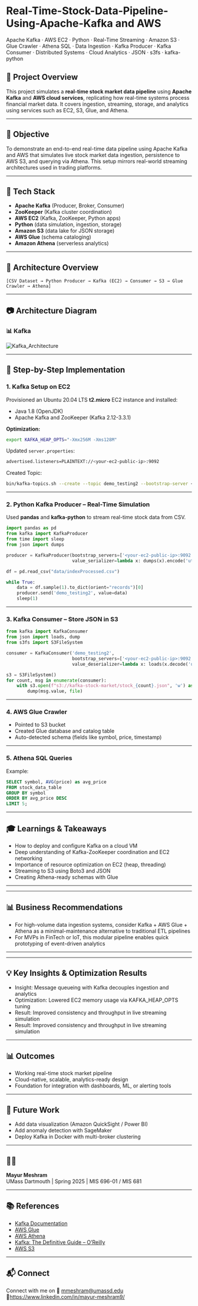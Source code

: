 # Real-Time-Stock-Data-Pipeline-Using-Apache-Kafka and AWS
Apache Kafka · AWS EC2 · Python · Real-Time Streaming · Amazon S3 · Glue Crawler · Athena SQL · Data Ingestion · Kafka Producer · Kafka Consumer · Distributed Systems · Cloud Analytics · JSON · s3fs · kafka-python

## 🌟 Project Overview
This project simulates a **real-time stock market data pipeline** using **Apache Kafka** and **AWS cloud services**, replicating how real-time systems process financial market data. It covers ingestion, streaming, storage, and analytics using services such as EC2, S3, Glue, and Athena.

---

## 🎯 Objective
To demonstrate an end-to-end real-time data pipeline using Apache Kafka and AWS that simulates live stock market data ingestion, persistence to AWS S3, and querying via Athena. This setup mirrors real-world streaming architectures used in trading platforms.

---

## 🔧 Tech Stack
- **Apache Kafka** (Producer, Broker, Consumer)
- **ZooKeeper** (Kafka cluster coordination)
- **AWS EC2** (Kafka, ZooKeeper, Python apps)
- **Python** (data simulation, ingestion, storage)
- **Amazon S3** (data lake for JSON storage)
- **AWS Glue** (schema cataloging)
- **Amazon Athena** (serverless analytics)

---

## 📐 Architecture Overview
```
[CSV Dataset → Python Producer → Kafka (EC2) → Consumer → S3 → Glue Crawler → Athena]
```

---

## 📷 Architecture Diagram 

### 📊 Kafka 
![Kafka_Architecture](Kafka_Architecture.jpg)

---

## 🔄 Step-by-Step Implementation

### 1. Kafka Setup on EC2
Provisioned an Ubuntu 20.04 LTS **t2.micro** EC2 instance and installed:
- Java 1.8 (OpenJDK)
- Apache Kafka and ZooKeeper (Kafka 2.12-3.3.1)

**Optimization:**
```bash
export KAFKA_HEAP_OPTS="-Xmx256M -Xms128M"
```
Updated `server.properties`:
```bash
advertised.listeners=PLAINTEXT://<your-ec2-public-ip>:9092
```

Created Topic:
```bash
bin/kafka-topics.sh --create --topic demo_testing2 --bootstrap-server <your-ec2-public-ip>:9092 --replication-factor 1 --partitions 1
```

---

### 2. Python Kafka Producer – Real-Time Simulation
Used **pandas** and **kafka-python** to stream real-time stock data from CSV.
```python
import pandas as pd
from kafka import KafkaProducer
from time import sleep
from json import dumps

producer = KafkaProducer(bootstrap_servers=['<your-ec2-public-ip>:9092'],
                         value_serializer=lambda x: dumps(x).encode('utf-8'))

df = pd.read_csv("data/indexProcessed.csv")

while True:
    data = df.sample(1).to_dict(orient="records")[0]
    producer.send('demo_testing2', value=data)
    sleep(1)
```

---

### 3. Kafka Consumer – Store JSON in S3
```python
from kafka import KafkaConsumer
from json import loads, dump
from s3fs import S3FileSystem

consumer = KafkaConsumer('demo_testing2',
                         bootstrap_servers=['<your-ec2-public-ip>:9092'],
                         value_deserializer=lambda x: loads(x.decode('utf-8')))

s3 = S3FileSystem()
for count, msg in enumerate(consumer):
    with s3.open(f"s3://kafka-stock-market/stock_{count}.json", 'w') as file:
        dump(msg.value, file)
```

---

### 4. AWS Glue Crawler
- Pointed to S3 bucket
- Created Glue database and catalog table
- Auto-detected schema (fields like symbol, price, timestamp)

---

### 5. Athena SQL Queries
Example:
```sql
SELECT symbol, AVG(price) as avg_price
FROM stock_data_table
GROUP BY symbol
ORDER BY avg_price DESC
LIMIT 5;
```

---

## 🎓 Learnings & Takeaways
- How to deploy and configure Kafka on a cloud VM
- Deep understanding of Kafka-ZooKeeper coordination and EC2 networking
- Importance of resource optimization on EC2 (heap, threading)
- Streaming to S3 using Boto3 and JSON
- Creating Athena-ready schemas with Glue

---

---

## 📊 Business Recommendations
- For high-volume data ingestion systems, consider Kafka + AWS Glue + Athena as a minimal-maintenance alternative to traditional ETL pipelines
- For MVPs in FinTech or IoT, this modular pipeline enables quick prototyping of event-driven analytics

---

---

## 💡 Key Insights & Optimization Results
- Insight: Message queueing with Kafka decouples ingestion and analytics
- Optimization: Lowered EC2 memory usage via KAFKA_HEAP_OPTS tuning
- Result: Improved consistency and throughput in live streaming simulation
- Result: Improved consistency and throughput in live streaming simulation

---  

## 📊 Outcomes
- Working real-time stock market pipeline
- Cloud-native, scalable, analytics-ready design
- Foundation for integration with dashboards, ML, or alerting tools

---

## 🚀 Future Work
- Add data visualization (Amazon QuickSight / Power BI)
- Add anomaly detection with SageMaker
- Deploy Kafka in Docker with multi-broker clustering

---

## 🧑‍💻 
**Mayur Meshram**  
UMass Dartmouth | Spring 2025 | MIS 696-01 / MIS 681

---

## 📚 References
- [Kafka Documentation](https://kafka.apache.org/documentation/)
- [AWS Glue](https://aws.amazon.com/glue/)
- [AWS Athena](https://aws.amazon.com/athena/)
- [Kafka: The Definitive Guide – O’Reilly](https://www.oreilly.com/library/view/kafka-the-definitive/9781491936153/)
- [AWS S3](https://aws.amazon.com/s3/)

---

## 📬 Connect
Connect with me on 📧 mmeshram@umassd.edu  
🔗https://www.linkedin.com/in/mayur-meshram9/ 


